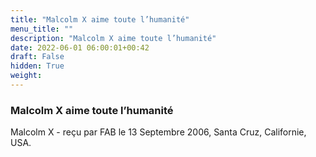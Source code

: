 ```yaml
---
title: "Malcolm X aime toute l’humanité"
menu_title: ""
description: "Malcolm X aime toute l’humanité"
date: 2022-06-01 06:00:01+00:42
draft: False
hidden: True
weight:
---
```

### Malcolm X aime toute l’humanité

Malcolm X - reçu par FAB le 13 Septembre 2006, Santa Cruz, Californie, USA.



